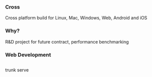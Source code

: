 ### Cross 
Cross platform build for Linux, Mac, Windows, Web, Android and iOS

### Why?
R&D project for future contract, performance benchmarking

### Web Development
```
```
trunk serve 

```
